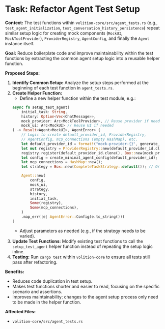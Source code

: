# Task: Refactor Agent Test Setup

**Context:**
The test functions within `volition-core/src/agent_tests.rs` (e.g., `test_agent_initialization`, `test_conversation_history_persistence`) repeat similar setup logic for creating mock components (`MockUI`, `MockToolProvider`), `ProviderRegistry`, `AgentConfig`, and finally the `Agent` instance itself.

**Goal:**
Reduce boilerplate code and improve maintainability within the test functions by extracting the common agent setup logic into a reusable helper function.

**Proposed Steps:**

1.  **Identify Common Setup:** Analyze the setup steps performed at the beginning of each test function in `agent_tests.rs`.
2.  **Create Helper Function:**
    *   Define a new helper function within the test module, e.g.:
      ```rust
      async fn setup_test_agent(
          initial_task: String,
          history: Option<Vec<ChatMessage>>,
          mock_provider: Arc<MockToolProvider>, // Reuse provider if needed across turns
          mock_ui: Arc<MockUI> // Reuse UI if needed
      ) -> Result<Agent<MockUI>, AgentError> {
          // Logic to create default_provider_id, ProviderRegistry, 
          // AgentConfig, mcp_connections (empty HashMap), etc.
          let default_provider_id = format!("mock-provider-{}", generate_id(""));
          let mut registry = ProviderRegistry::new(default_provider_id.clone());
          registry.register(default_provider_id.clone(), Box::new(mock_provider.as_ref().clone()));
          let config = create_minimal_agent_config(default_provider_id);
          let mcp_connections = HashMap::new();
          let strategy = Box::new(CompleteTaskStrategy::default()); // Or make strategy configurable

          Agent::new(
              config,
              mock_ui,
              strategy,
              history,
              initial_task,
              Some(registry),
              Some(mcp_connections),
          )
          .map_err(|e| AgentError::Config(e.to_string()))
      }
      ```
    *   Adjust parameters as needed (e.g., if the strategy needs to be varied).
3.  **Update Test Functions:** Modify existing test functions to call the `setup_test_agent` helper function instead of repeating the setup logic inline.
4.  **Testing:** Run `cargo test` within `volition-core` to ensure all tests still pass after refactoring.

**Benefits:**
*   Reduces code duplication in test setup.
*   Makes test functions shorter and easier to read, focusing on the specific scenario and assertions.
*   Improves maintainability; changes to the agent setup process only need to be made in the helper function.

**Affected Files:**
*   `volition-core/src/agent_tests.rs`
